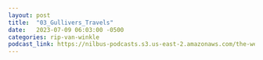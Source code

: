```yaml
---
layout: post
title:  "03_Gullivers_Travels"
date:   2023-07-09 06:03:00 -0500
categories: rip-van-winkle
podcast_link: https://nilbus-podcasts.s3.us-east-2.amazonaws.com/the-well-trained-mind/Rip%20Van%20Winkle/03_Gullivers_Travels.mp3
---
```

